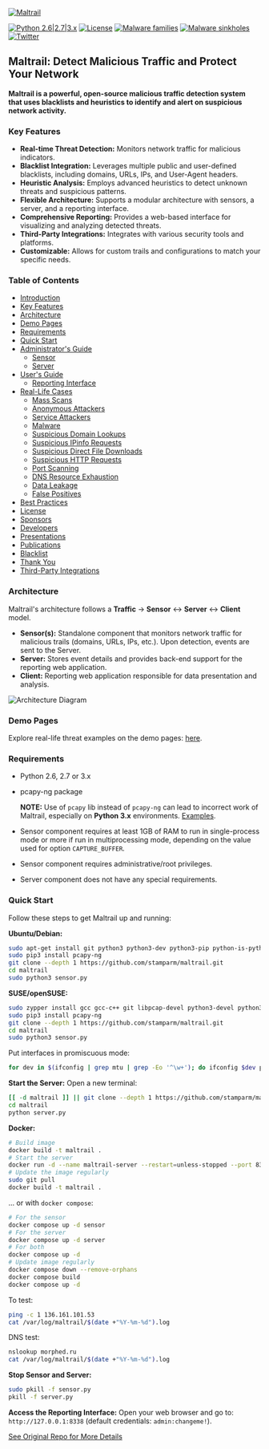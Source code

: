 [![Maltrail](https://i.imgur.com/3xjInOD.png)](https://github.com/stamparm/maltrail)

[![Python 2.6|2.7|3.x](https://img.shields.io/badge/python-2.6|2.7|3.x-yellow.svg)](https://www.python.org/) [![License](https://img.shields.io/badge/license-MIT-red.svg)](https://github.com/stamparm/maltrail#license) [![Malware families](https://img.shields.io/badge/malware_families-1494-orange.svg)](https://github.com/stamparm/maltrail/tree/master/trails/static/malware) [![Malware sinkholes](https://img.shields.io/badge/malware_sinkholes-1354-green.svg)](https://github.com/stamparm/maltrail/tree/master/trails/static/malware) [![Twitter](https://img.shields.io/badge/twitter-@maltrail-blue.svg)](https://twitter.com/maltrail)

## Maltrail: Detect Malicious Traffic and Protect Your Network

**Maltrail is a powerful, open-source malicious traffic detection system that uses blacklists and heuristics to identify and alert on suspicious network activity.**

### Key Features

*   **Real-time Threat Detection:** Monitors network traffic for malicious indicators.
*   **Blacklist Integration:** Leverages multiple public and user-defined blacklists, including domains, URLs, IPs, and User-Agent headers.
*   **Heuristic Analysis:** Employs advanced heuristics to detect unknown threats and suspicious patterns.
*   **Flexible Architecture:** Supports a modular architecture with sensors, a server, and a reporting interface.
*   **Comprehensive Reporting:** Provides a web-based interface for visualizing and analyzing detected threats.
*   **Third-Party Integrations:** Integrates with various security tools and platforms.
*   **Customizable:** Allows for custom trails and configurations to match your specific needs.

### Table of Contents

*   [Introduction](#introduction)
*   [Key Features](#key-features)
*   [Architecture](#architecture)
*   [Demo Pages](#demo-pages)
*   [Requirements](#requirements)
*   [Quick Start](#quick-start)
*   [Administrator's Guide](#administrators-guide)
    *   [Sensor](#sensor)
    *   [Server](#server)
*   [User's Guide](#users-guide)
    *   [Reporting Interface](#reporting-interface)
*   [Real-Life Cases](#real-life-cases)
    *   [Mass Scans](#mass-scans)
    *   [Anonymous Attackers](#anonymous-attackers)
    *   [Service Attackers](#service-attackers)
    *   [Malware](#malware)
    *   [Suspicious Domain Lookups](#suspicious-domain-lookups)
    *   [Suspicious IPinfo Requests](#suspicious-ipinfo-requests)
    *   [Suspicious Direct File Downloads](#suspicious-direct-file-downloads)
    *   [Suspicious HTTP Requests](#suspicious-http-requests)
    *   [Port Scanning](#port-scanning)
    *   [DNS Resource Exhaustion](#dns-resource-exhaustion)
    *   [Data Leakage](#data-leakage)
    *   [False Positives](#false-positives)
*   [Best Practices](#best-practices)
*   [License](#license)
*   [Sponsors](#sponsors)
*   [Developers](#developers)
*   [Presentations](#presentations)
*   [Publications](#publications)
*   [Blacklist](#blacklist)
*   [Thank You](#thank-you)
*   [Third-Party Integrations](#third-party-integrations)

### Architecture

Maltrail's architecture follows a **Traffic** -> **Sensor** <-> **Server** <-> **Client** model.

*   **Sensor(s):** Standalone component that monitors network traffic for malicious trails (domains, URLs, IPs, etc.). Upon detection, events are sent to the Server.
*   **Server:** Stores event details and provides back-end support for the reporting web application.
*   **Client:** Reporting web application responsible for data presentation and analysis.

![Architecture Diagram](https://i.imgur.com/2IP9Mh2.png)

### Demo Pages

Explore real-life threat examples on the demo pages: [here](https://maltraildemo.github.io/).

### Requirements

*   Python 2.6, 2.7 or 3.x
*   pcapy-ng package
    
    **NOTE:** Use of ```pcapy``` lib instead of ```pcapy-ng``` can lead to incorrect work of Maltrail, especially on **Python 3.x** environments. [Examples](https://github.com/stamparm/maltrail/issues?q=label%3Apcapy-ng-related+is%3Aclosed).

*   Sensor component requires at least 1GB of RAM to run in single-process mode or more if run in multiprocessing mode, depending on the value used for option `CAPTURE_BUFFER`.
*   Sensor component requires administrative/root privileges.
*   Server component does not have any special requirements.

### Quick Start

Follow these steps to get Maltrail up and running:

**Ubuntu/Debian:**

```bash
sudo apt-get install git python3 python3-dev python3-pip python-is-python3 libpcap-dev build-essential procps schedtool
sudo pip3 install pcapy-ng
git clone --depth 1 https://github.com/stamparm/maltrail.git
cd maltrail
sudo python3 sensor.py
```

**SUSE/openSUSE:**

```bash
sudo zypper install gcc gcc-c++ git libpcap-devel python3-devel python3-pip procps schedtool
sudo pip3 install pcapy-ng
git clone --depth 1 https://github.com/stamparm/maltrail.git
cd maltrail
sudo python3 sensor.py
```

Put interfaces in promiscuous mode:

```bash
for dev in $(ifconfig | grep mtu | grep -Eo '^\w+'); do ifconfig $dev promisc; done
```

**Start the Server:** Open a new terminal:

```bash
[[ -d maltrail ]] || git clone --depth 1 https://github.com/stamparm/maltrail.git
cd maltrail
python server.py
```

**Docker:**

```bash
# Build image
docker build -t maltrail .
# Start the server
docker run -d --name maltrail-server --restart=unless-stopped --port 8338:8338/tcp --port 8337:8337/udp -v /etc/maltrail.conf:/opt/maltrail/maltrail.conf:ro maltrail
# Update the image regularly
sudo git pull
docker build -t maltrail .
```

... or with `docker compose`:

```sh
# For the sensor
docker compose up -d sensor
# For the server
docker compose up -d server
# For both
docker compose up -d
# Update image regularly
docker compose down --remove-orphans
docker compose build
docker compose up -d
```

To test:

```bash
ping -c 1 136.161.101.53
cat /var/log/maltrail/$(date +"%Y-%m-%d").log
```

DNS test:

```bash
nslookup morphed.ru
cat /var/log/maltrail/$(date +"%Y-%m-%d").log
```

**Stop Sensor and Server:**

```bash
sudo pkill -f sensor.py
pkill -f server.py
```

**Access the Reporting Interface:**  Open your web browser and go to: `http://127.0.0.1:8338` (default credentials: `admin:changeme!`).

[See Original Repo for More Details](https://github.com/stamparm/maltrail)